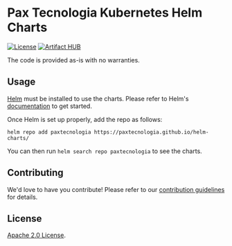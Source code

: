 # Pax Tecnologia Kubernetes Helm Charts

[![License](https://img.shields.io/badge/MIT-blue.svg)](https://opensource.org/licenses/MIT)
[![Artifact HUB](https://img.shields.io/endpoint?url=https://artifacthub.io/badge/repository/paxtecnologia)](https://artifacthub.io/packages/search?repo=paxtecnologia)

The code is provided as-is with no warranties.

## Usage

[Helm](https://helm.sh) must be installed to use the charts.
Please refer to Helm's [documentation](https://helm.sh/docs/) to get started.

Once Helm is set up properly, add the repo as follows:

```console
helm repo add paxtecnologia https://paxtecnologia.github.io/helm-charts/
```

You can then run `helm search repo paxtecnologia` to see the charts.

## Contributing

<!-- Keep full URL links to repo files because this README syncs from main to gh-pages.  -->
We'd love to have you contribute! Please refer to our [contribution guidelines](https://github.com/paxtecnologia/helm-charts/blob/main/CONTRIBUTING.md) for details.

## License

<!-- Keep full URL links to repo files because this README syncs from main to gh-pages.  -->
[Apache 2.0 License](https://github.com/paxtecnologia/helm-charts/blob/main/LICENSE).
